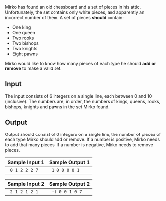
Mirko has found an old chessboard and a set of pieces in his
 attic. Unfortunately, the set contains only white pieces, and
 apparently an incorrect number of them. A set of pieces
 **should** contain:


* One king
* One queen
* Two rooks
* Two bishops
* Two knights
* Eight pawns


Mirko would like to know how many pieces of each type he
 should **add or remove** to make a valid
 set.


Input
-----


The input consists of $6$ integers on a single line, each
 between $0$ and
 $10$ (inclusive). The
 numbers are, in order, the numbers of kings, queens, rooks,
 bishops, knights and pawns in the set Mirko found.


Output
------


Output should consist of $6$ integers on a single line; the
 number of pieces of each type Mirko should add or remove. If a
 number is positive, Mirko needs to add that many pieces. If a
 number is negative, Mirko needs to remove pieces.




| Sample Input 1 | Sample Output 1 |
| --- | --- |
| ```  0 1 2 2 2 7  ``` | ```  1 0 0 0 0 1  ``` |




| Sample Input 2 | Sample Output 2 |
| --- | --- |
| ```  2 1 2 1 2 1  ``` | ```  -1 0 0 1 0 7  ``` |


